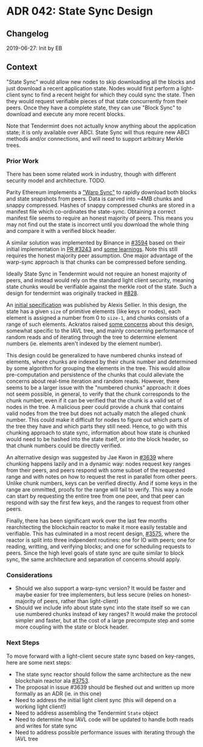 # ADR 042: State Sync Design

## Changelog

2019-06-27: Init by EB

## Context

"State Sync" would allow new nodes to skip downloading all the blocks and
just download a recent application state. Nodes would first perform a
light-client sync to find a recent height for which they could sync the state.
Then they would request verifiable pieces of that state concurrently from their peers.
Once they have a complete state, they can use "Block Sync" to download
and execute any more recent blocks.

Note that Tendermint does not actually know anything about the application
state; it is only available over ABCI. State Sync will thus require new ABCI
methods and/or connections, and will need to support arbitrary Merkle trees.

### Prior Work

There has been some related work in industry, though with different security
model and architecture. TODO.

Parity Ethereum implements a ["Warp
Sync"](https://wiki.parity.io/Warp-Sync-Snapshot-Format.html) to rapidly
download both blocks and state snapshots from peers. Data is carved into ~4MB
chunks and snappy compressed. Hashes of snappy compressed chunks are stored in a
manifest file which co-ordinates the state-sync. Obtaining a correct manifest
file seems to require an honest majority of peers. This means you may not find
out the state is incorrect until you download the whole thing and compare it
with a verified block header.

A similar solution was implemented by Binance in
[#3594](https://github.com/tendermint/tendermint/pull/3594)
based on their initial implementation in
[PR #3243](https://github.com/tendermint/tendermint/pull/3243)
and [some learnings](https://docs.google.com/document/d/1npGTAa1qxe8EQZ1wG0a0Sip9t5oX2vYZNUDwr_LVRR4/edit).
Note this still requires the honest majority peer assumption.
One major advantage of the warp-sync approach is that chunks can be compressed before sending.

Ideally State Sync in Tendermint would not require an honest majority of peers, and instead
would rely on the standard light client security, meaning state chunks would be
verifiable against the merkle root of the state. Such a design for tendermint
was originally tracked in [#828](https://github.com/tendermint/tendermint/issues/828).

An [initial specification](https://docs.google.com/document/d/15MFsQtNA0MGBv7F096FFWRDzQ1vR6_dics5Y49vF8JU/edit?ts=5a0f3629) was published by Alexis Sellier.
In this design, the state has a given `size` of primitive elements (like keys or
nodes), each element is assigned a number from 0 to `size-1`,
and chunks consists of a range of such elements.
Ackratos raised
[some concerns](https://docs.google.com/document/d/1npGTAa1qxe8EQZ1wG0a0Sip9t5oX2vYZNUDwr_LVRR4/edit)
about this design, somewhat specific to the IAVL tree, and mainly concerning
performance of random reads and of iterating through the tree to determine element numbers
(ie. elements aren't indexed by the element number).

This design could be generalized to have numbered chunks instead of elements,
where chunks are indexed by their chunk number and determined by some algorithm
for grouping the elements in the tree. This would allow pre-computation and
persistence of the chunks that could alleviate the concerns about real-time iteration and random reads.
However, there seems to be a larger issue with the "numbered chunks" approach:
it does not seem possible, in general, to verify that the chunk corresponds
to the chunk number, even if it can be verified that the chunk is a valid set of
nodes in the tree. A malicious peer could provide a chunk that contains valid
nodes from the tree but does not actually match the alleged chunk number. This
could make it difficult for nodes to figure out which parts of the tree they
have and which parts they still need. Hence, to go with this chunking approach
to state sync, information about how state is chunked would need to be hashed
into the state itself, or into the block header, so that chunk numbers could be
directly verified.

An alternative design was suggested by Jae Kwon in
[#3639](https://github.com/tendermint/tendermint/issues/3639) where chunking
happens lazily and in a dynamic way: nodes request key ranges from their peers,
and peers respond with some subset of the
requested range and with notes on how to request the rest in parallel from other
peers. Unlike chunk numbers, keys can be verified directly. And if some keys in the
range are ommitted, proofs for the range will fail to verify.
This way a node can start by requesting the entire tree from one peer,
and that peer can respond with say the first few keys, and the ranges to request
from other peers.

Finally, there has been significant work over the last few months rearchitecting
the blockchain reactor to make it more easily testable and verifiable. This has
culminated in a most recent design,
[#3575](https://github.com/tendermint/tendermint/pull/3753),
where the reactor is split into three indpendent routines: one for IO with
peers; one for reading, writting, and verifying blocks; and one for scheduling
requests to peers. Since the high level goals of state sync are quite similar
to block sync, the same architecture and separation of concerns should apply.

### Considerations

- Should we also support a warp-sync version? It would be faster
  and maybe easier for tree implementers, but less secure (relies on
  honest-majority of peers, rather than light-client)
- Should we include info about state sync into the state itself so we can use
  numbered chunks instead of key ranges? It would make the protocol simpler and
  faster, but at the cost of a large precompute step and some more coupling with
  the state or block header.

### Next Steps

To move forward with a light-client secure state sync based on key-ranges, here
are some next steps:

- The state sync reactor should follow the same architecture as the
  new blockchain reactor ala [#3753](https://github.com/tendermint/tendermint/pull/3753).
- The proposal in issue #3639 should be fleshed out and written up more formally as an ADR (ie.
  in this one)
- Need to address the initial light client sync (this will depend on a working
  light client!)
- Need to address assembling the Tendermint `State` object
- Need to determine how IAVL code will be updated to handle both reads and
  writes for state sync
- Need to address possible performance issues with iterating through the IAVL
  tree


